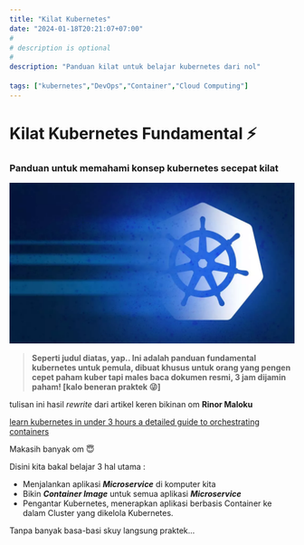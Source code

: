 ```yaml
---
title: "Kilat Kubernetes"
date: "2024-01-18T20:21:07+07:00"
#
# description is optional
#
description: "Panduan kilat untuk belajar kubernetes dari nol"

tags: ["kubernetes","DevOps","Container","Cloud Computing"]
---
```


# Kilat Kubernetes Fundamental ⚡️
### Panduan untuk memahami konsep kubernetes secepat kilat

![kuber1](../blog/images/1926a08ed0dd67bc3e17ac940ffffa37b31a35d4037bbb95146a73f395d51f7f.png)

>**Seperti judul diatas, yap.. Ini adalah panduan fundamental kubernetes untuk pemula, dibuat khusus untuk orang yang pengen cepet paham kuber tapi males baca dokumen resmi, 3 jam dijamin paham! [kalo beneran praktek 😜]**

tulisan ini hasil *rewrite* dari artikel keren bikinan om **Rinor Maloku**

[learn kubernetes in under 3 hours a detailed guide to orchestrating containers](https://www.freecodecamp.org/news/learn-kubernetes-in-under-3-hours-a-detailed-guide-to-orchestrating-containers-114ff420e882)

Makasih banyak om 😇

Disini kita bakal belajar 3 hal utama :
- Menjalankan aplikasi ***Microservice*** di komputer kita
- Bikin ***Container Image*** untuk semua aplikasi ***Microservice***
- Pengantar Kubernetes, menerapkan aplikasi berbasis Container ke dalam Cluster yang dikelola Kubernetes.

Tanpa banyak basa-basi skuy langsung praktek...





